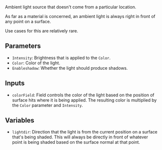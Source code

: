 Ambient light source that doesn't come from a particular location.

As far as a material is concerned, an ambient light is always right in front of any point on a surface.

Use cases for this are relatively rare.

## Parameters

* `Intensity`: Brightness that is applied to the `Color`.
* `Color`: Color of the light.
* `Enableshadow`: Whether the light should produce shadows.

## Inputs

* `colorField`: Field controls the color of the light based on the position of surface hits where it is being applied. The resulting color is multiplied by the `Color` parameter and `Intensity`.

## Variables

* `lightdir`: Direction that the light is from the current position on a surface that's being shaded. This will always be directly in front of whatever point is being shaded based on the surface normal at that point.